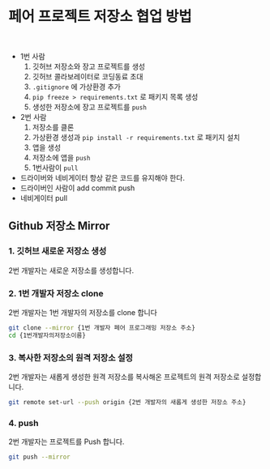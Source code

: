 # 페어 프로젝트 저장소 협업 방법

<br>

- 1번 사람
  1. 깃허브 저장소와 장고 프로젝트를 생성
  2. 깃허브 콜라보레이터로 코딩동료 초대
  3. `.gitignore` 에 가상환경 추가
  4. `pip freeze > requirements.txt` 로 패키지 목록 생성
  5. 생성한 저장소에 장고 프로젝트를 `push`
- 2번 사람
  1. 저장소를 클론
  2. 가상환경 생성과 `pip install -r requirements.txt` 로 패키지 설치
  3. 앱을 생성
  4. 저장소에 앱을 `push`
  5. 1번사람이 `pull`
- 드라이버와 네비게이터 항상 같은 코드를 유지해야 한다.
- 드라이버인 사람이 add commit push
- 네비게이터 pull

## Github 저장소 Mirror

### 1. 깃허브 새로운 저장소 생성

2번 개발자는 새로운 저장소를 생성합니다.

### 2. 1번 개발자 저장소 clone

2번 개발자는 1번 개발자의 저장소를 clone 합니다

```bash
git clone --mirror {1번 개발자 페어 프로그래밍 저장소 주소}
cd {1번개발자의저장소이름}
```

### 3. 복사한 저장소의 원격 저장소 설정

2번 개발자는 새롭게 생성한 원격 저장소를 복사해온 프로젝트의 원격 저장소로 설정합니다.

```bash
git remote set-url --push origin {2번 개발자의 새롭게 생성한 저장소 주소}
```

### 4. push

2번 개발자는 프로젝트를 Push 합니다.

```bash
git push --mirror
```
